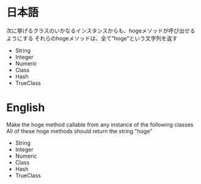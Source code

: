# 日本語

次に挙げるクラスのいかなるインスタンスからも、hogeメソッドが呼び出せるようにする
それらのhogeメソッドは、全て"hoge"という文字列を返す
- String
- Integer
- Numeric
- Class
- Hash
- TrueClass

# English

Make the hoge method callable from any instance of the following classes
All of these hoge methods should return the string "hoge"
- String
- Integer
- Numeric
- Class
- Hash
- TrueClass
